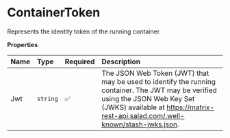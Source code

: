 # ContainerToken

Represents the identity token of the running container.

**Properties**

| Name | Type     | Required | Description                                                                                                                                                                                                        |
| :--- | :------- | :------- | :----------------------------------------------------------------------------------------------------------------------------------------------------------------------------------------------------------------- |
| Jwt  | `string` | ✅       | The JSON Web Token (JWT) that may be used to identify the running container. The JWT may be verified using the JSON Web Key Set (JWKS) available at https://matrix-rest-api.salad.com/.well-known/stash-jwks.json. |
